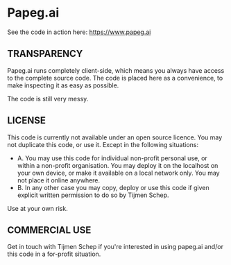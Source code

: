 # Papeg.ai

See the code in action here:
https://www.papeg.ai

## TRANSPARENCY
Papeg.ai runs completely client-side, which means you always have access to the complete source code. The code is placed here as a convenience, to make inspecting it as easy as possible. 

The code is still very messy. 

## LICENSE

This code is currently not available under an open source licence. You may not duplicate this code, or use it. Except in the following situations:

- A. You may use this code for individual non-profit personal use, or within a non-profit organisation. You may deploy it on the localhost on your own device, or make it available on a local network only. You may not place it online anywhere.
- B. In any other case you may copy, deploy or use this code if given explicit written permission to do so by Tijmen Schep.

Use at your own risk.

## COMMERCIAL USE

Get in touch with Tijmen Schep if you're interested in using papeg.ai and/or this code in a for-profit situation.

